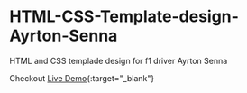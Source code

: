 # HTML-CSS-Template-design-Ayrton-Senna
HTML and CSS templade design for f1 driver Ayrton Senna

Checkout [Live Demo](https://tsv.gih.mybluehost.me/Senna/){:target="_blank"}
